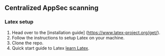 ## Centralized AppSec scanning

### Latex setup

1. Head over to the [installation guide] (https://www.latex-project.org/get/).
2. Follow the instructions to setup Latex on your machine.
3. Clone the repo.
4. Quick start guide to Latex [learn Latex](https://www.overleaf.com/learn/latex/Learn_LaTeX_in_30_minutes).
